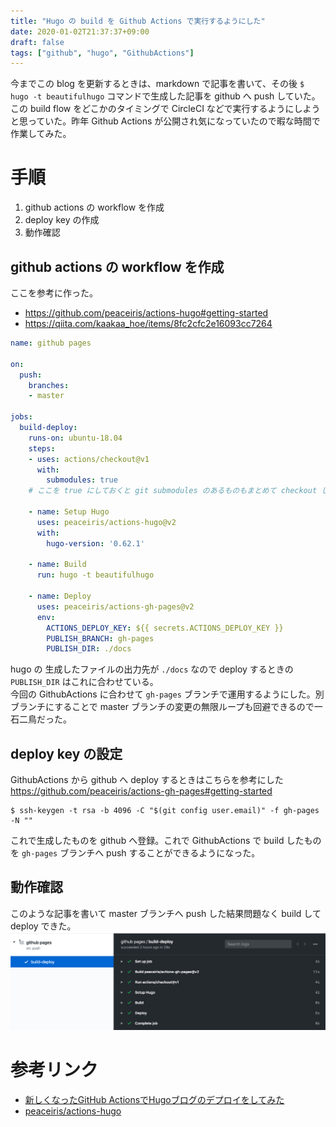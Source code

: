 ```yaml
---
title: "Hugo の build を Github Actions で実行するようにした"
date: 2020-01-02T21:37:37+09:00
draft: false
tags: ["github", "hugo", "GithubActions"]
---
```


今までこの blog を更新するときは、markdown で記事を書いて、その後 `$ hugo -t beautifulhugo` コマンドで生成した記事を github へ push していた。この build flow をどこかのタイミングで CircleCI などで実行するようにしようと思っていた。昨年 Github Actions が公開され気になっていたので暇な時間で作業してみた。

# 手順
1. github actions の workflow を作成
1. deploy key の作成
1. 動作確認

## github actions の workflow を作成

ここを参考に作った。
- https://github.com/peaceiris/actions-hugo#getting-started
- https://qiita.com/kaakaa_hoe/items/8fc2cfc2e16093cc7264


```yml
name: github pages

on:
  push:
    branches:
    - master

jobs:
  build-deploy:
    runs-on: ubuntu-18.04
    steps:
    - uses: actions/checkout@v1
      with:
        submodules: true
    # ここを true にしておくと git submodules のあるものもまとめて checkout してくれる

    - name: Setup Hugo
      uses: peaceiris/actions-hugo@v2
      with:
        hugo-version: '0.62.1'

    - name: Build
      run: hugo -t beautifulhugo

    - name: Deploy
      uses: peaceiris/actions-gh-pages@v2
      env:
        ACTIONS_DEPLOY_KEY: ${{ secrets.ACTIONS_DEPLOY_KEY }}
        PUBLISH_BRANCH: gh-pages
        PUBLISH_DIR: ./docs
```

hugo の 生成したファイルの出力先が `./docs` なので deploy するときの `PUBLISH_DIR` はこれに合わせている。  
今回の GithubActions に合わせて `gh-pages` ブランチで運用するようにした。別ブランチにすることで master ブランチの変更の無限ループも回避できるので一石二鳥だった。

## deploy key の設定

GithubActions から github へ deploy するときはこちらを参考にした  
https://github.com/peaceiris/actions-gh-pages#getting-started


```
$ ssh-keygen -t rsa -b 4096 -C "$(git config user.email)" -f gh-pages -N ""
```

これで生成したものを github へ登録。これで GithubActions で build したものを `gh-pages` ブランチへ push することができるようになった。

## 動作確認

このような記事を書いて master ブランチへ push した結果問題なく build して deploy できた。
![](/img/github-actions-result.png)

# 参考リンク
- [新しくなったGitHub ActionsでHugoブログのデプロイをしてみた](https://qiita.com/kaakaa_hoe/items/8fc2cfc2e16093cc7264)
- [peaceiris/actions-hugo](https://github.com/peaceiris/actions-hugo)
